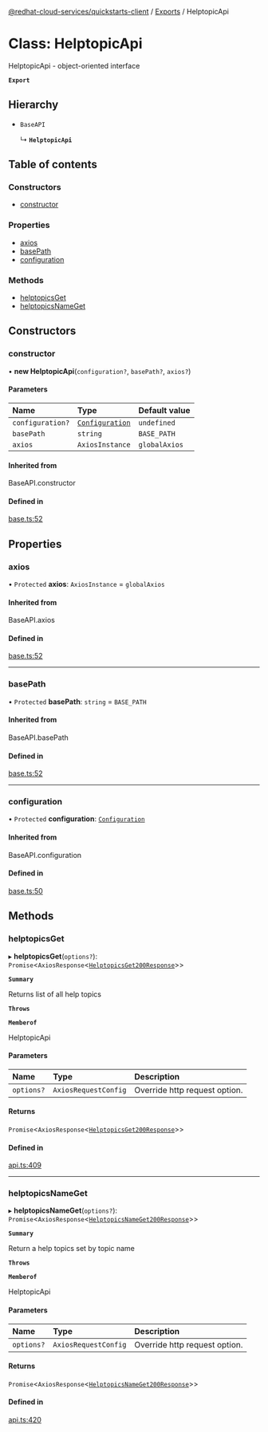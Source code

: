 [@redhat-cloud-services/quickstarts-client](../README.md) / [Exports](../modules.md) / HelptopicApi

# Class: HelptopicApi

HelptopicApi - object-oriented interface

**`Export`**

## Hierarchy

- `BaseAPI`

  ↳ **`HelptopicApi`**

## Table of contents

### Constructors

- [constructor](HelptopicApi.md#constructor)

### Properties

- [axios](HelptopicApi.md#axios)
- [basePath](HelptopicApi.md#basepath)
- [configuration](HelptopicApi.md#configuration)

### Methods

- [helptopicsGet](HelptopicApi.md#helptopicsget)
- [helptopicsNameGet](HelptopicApi.md#helptopicsnameget)

## Constructors

### constructor

• **new HelptopicApi**(`configuration?`, `basePath?`, `axios?`)

#### Parameters

| Name | Type | Default value |
| :------ | :------ | :------ |
| `configuration?` | [`Configuration`](Configuration.md) | `undefined` |
| `basePath` | `string` | `BASE_PATH` |
| `axios` | `AxiosInstance` | `globalAxios` |

#### Inherited from

BaseAPI.constructor

#### Defined in

[base.ts:52](https://github.com/RedHatInsights/javascript-clients/blob/master/packages/quickstarts/base.ts#L52)

## Properties

### axios

• `Protected` **axios**: `AxiosInstance` = `globalAxios`

#### Inherited from

BaseAPI.axios

#### Defined in

[base.ts:52](https://github.com/RedHatInsights/javascript-clients/blob/master/packages/quickstarts/base.ts#L52)

___

### basePath

• `Protected` **basePath**: `string` = `BASE_PATH`

#### Inherited from

BaseAPI.basePath

#### Defined in

[base.ts:52](https://github.com/RedHatInsights/javascript-clients/blob/master/packages/quickstarts/base.ts#L52)

___

### configuration

• `Protected` **configuration**: [`Configuration`](Configuration.md)

#### Inherited from

BaseAPI.configuration

#### Defined in

[base.ts:50](https://github.com/RedHatInsights/javascript-clients/blob/master/packages/quickstarts/base.ts#L50)

## Methods

### helptopicsGet

▸ **helptopicsGet**(`options?`): `Promise`<`AxiosResponse`<[`HelptopicsGet200Response`](../interfaces/HelptopicsGet200Response.md)\>\>

**`Summary`**

Returns list of all help topics

**`Throws`**

**`Memberof`**

HelptopicApi

#### Parameters

| Name | Type | Description |
| :------ | :------ | :------ |
| `options?` | `AxiosRequestConfig` | Override http request option. |

#### Returns

`Promise`<`AxiosResponse`<[`HelptopicsGet200Response`](../interfaces/HelptopicsGet200Response.md)\>\>

#### Defined in

[api.ts:409](https://github.com/RedHatInsights/javascript-clients/blob/master/packages/quickstarts/api.ts#L409)

___

### helptopicsNameGet

▸ **helptopicsNameGet**(`options?`): `Promise`<`AxiosResponse`<[`HelptopicsNameGet200Response`](../interfaces/HelptopicsNameGet200Response.md)\>\>

**`Summary`**

Return a help topics set by topic name

**`Throws`**

**`Memberof`**

HelptopicApi

#### Parameters

| Name | Type | Description |
| :------ | :------ | :------ |
| `options?` | `AxiosRequestConfig` | Override http request option. |

#### Returns

`Promise`<`AxiosResponse`<[`HelptopicsNameGet200Response`](../interfaces/HelptopicsNameGet200Response.md)\>\>

#### Defined in

[api.ts:420](https://github.com/RedHatInsights/javascript-clients/blob/master/packages/quickstarts/api.ts#L420)
